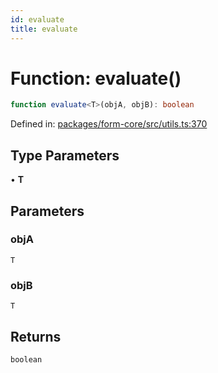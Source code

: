 ```yaml
---
id: evaluate
title: evaluate
---
```


<!-- DO NOT EDIT: this page is autogenerated from the type comments -->

# Function: evaluate()

```ts
function evaluate<T>(objA, objB): boolean
```

Defined in: [packages/form-core/src/utils.ts:370](https://github.com/TanStack/form/blob/main/packages/form-core/src/utils.ts#L370)

## Type Parameters

• **T**

## Parameters

### objA

`T`

### objB

`T`

## Returns

`boolean`
